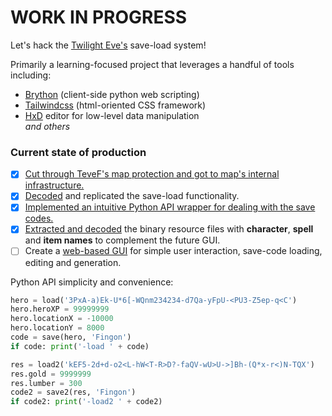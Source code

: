 # WORK IN PROGRESS
Let's hack the [Twilight Eve's](https://tever.xyz/) save-load system!  

Primarily a learning-focused project that leverages a handful of tools including:
- [Brython](https://brython.info/) (client-side python web scripting)
- [Tailwindcss](https://tailwindcss.com/) (html-oriented CSS framework)
- [HxD](https://mh-nexus.de/en/hxd/) editor for low-level data manipulation  
*and others*

### Current state of production
- [x] [Cut through TeveF's map protection and got to map's internal infrastructure.](original/war3map_refactored_1.j)
- [x] [Decoded](src/utilities/translation.py) and replicated the save-load functionality.
- [x] [Implemented an intuitive Python API wrapper for dealing with the save codes.](src/tevehack.py)
- [x] [Extracted and decoded](src/utilities/script.py) the binary resource files with **character**, **spell** and **item names** to complement the future GUI.
- [ ] Create a [web-based GUI](https://l-fingon-l.github.io/teve-hack/) for simple user interaction, save-code loading, editing and generation.

Python API simplicity and convenience:
```py
hero = load('3PxA-a)Ek-U*6[-WQnm234234-d7Qa-yFpU-<PU3-Z5ep-q<C')
hero.heroXP = 99999999
hero.locationX = -10000
hero.locationY = 8000
code = save(hero, 'Fingon')
if code: print('-load ' + code)

res = load2('kEF5-2d+d-o2<L-hW<T-R>D?-faQV-wU>U->]Bh-(Q*x-r<)N-TQX')
res.gold = 9999999
res.lumber = 300
code2 = save2(res, 'Fingon')
if code2: print('-load2 ' + code2)
```
